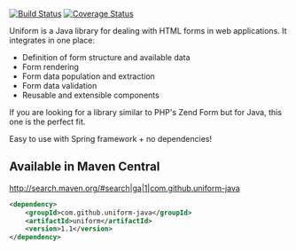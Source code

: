 [![Build Status](https://travis-ci.org/uniform-java/uniform.svg)](https://travis-ci.org/uniform-java/uniform)
[![Coverage Status](https://coveralls.io/repos/uniform-java/uniform/badge.svg?branch=master&service=github)](https://coveralls.io/github/uniform-java/uniform?branch=master)

Uniform is a Java library for dealing with HTML forms in web applications.
It integrates in one place:
* Definition of form structure and available data
* Form rendering
* Form data population and extraction
* Form data validation
* Reusable and extensible components

If you are looking for a library similar to PHP's Zend Form but for Java, this one is the perfect fit.

Easy to use with Spring framework + no dependencies!

## Available in Maven Central

http://search.maven.org/#search|ga|1|com.github.uniform-java

```xml
<dependency>
    <groupId>com.github.uniform-java</groupId>
    <artifactId>uniform</artifactId>
    <version>1.1</version>
</dependency>
```
